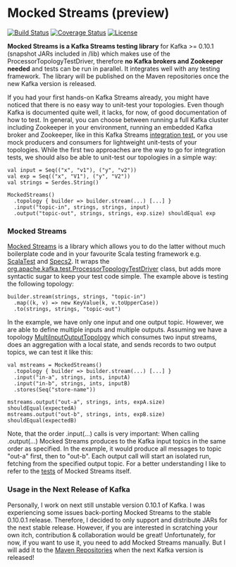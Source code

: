 # Mocked Streams (preview)
[![Build Status](https://travis-ci.org/jpzk/mockedstreams.svg?branch=master)](https://travis-ci.org/jpzk/mockedstreams) [![Coverage Status](https://coveralls.io/repos/github/jpzk/mockedstreams/badge.svg?branch=master)](https://coveralls.io/github/jpzk/mockedstreams?branch=master) [![License](http://img.shields.io/:license-Apache%202-grey.svg)](http://www.apache.org/licenses/LICENSE-2.0.txt)

**Mocked Streams is a Kafka Streams testing library** for Kafka >= 0.10.1 (snapshot JARs included in /lib) which makes use of the ProcessorTopologyTestDriver, therefore **no Kafka brokers and Zookeeper needed** and tests can be run in parallel. It integrates well with any testing framework. The library will be published on the Maven repositories once the new Kafka version is released.

If you had your first hands-on Kafka Streams already, you might have noticed that there is no easy way to unit-test your topologies. Even though Kafka is documented quite well, it lacks, for now, of good documentation of how to test. In general, you can choose between running a full Kafka cluster including Zookeeper in your environment, running an embedded Kafka broker and Zookeeper, like in this Kafka Streams [integration test](https://github.com/apache/kafka/blob/trunk/streams/src/test/java/org/apache/kafka/streams/integration/KStreamAggregationIntegrationTest.java), or you use mock producers and consumers for lightweight unit-tests of your topologies. While the first two approaches are the way to go for integration tests, we should also be able to unit-test our topologies in a simple way:

    val input = Seq(("x", "v1"), ("y", "v2"))
    val exp = Seq(("x", "V1"), ("y", "V2"))
    val strings = Serdes.String()

    MockedStreams()
      .topology { builder => builder.stream(...) [...] }
      .input("topic-in", strings, strings, input)
      .output("topic-out", strings, strings, exp.size) shouldEqual exp

### Mocked Streams

[Mocked Streams](https://github.com/jpzk/mockedstreams) is a library which allows you to do the latter without much boilerplate code and in your favourite Scala testing framework e.g. [ScalaTest](http://www.scalatest.org/) and [Specs2](https://etorreborre.github.io/specs2/). It wraps the [org.apache.kafka.test.ProcessorTopologyTestDriver](https://github.com/apache/kafka/blob/trunk/streams/src/test/java/org/apache/kafka/test/ProcessorTopologyTestDriver.java) class, but adds more syntactic sugar to keep your test code simple. The example above is testing the following topology:

    builder.stream(strings, strings, "topic-in")
      .map((k, v) => new KeyValue(k, v.toUpperCase))
      .to(strings, strings, "topic-out")

In the example, we have only one input and one output topic. However, we are able to define multiple inputs and multiple outputs. Assuming we have a topology [MultiInputOutputTopology](https://github.com/jpzk/mockedstreams/blob/master/src/test/scala/MockedStreamsSpec.scala) which consumes two input streams, does an aggregation with a local state, and sends records to two output topics, we can test it like this:

    val mstreams = MockedStreams()
      .topology { builder => builder.stream(...) [...] }
      .input("in-a", strings, ints, inputA)
      .input("in-b", strings, ints, inputB)
      .stores(Seq("store-name"))

    mstreams.output("out-a", strings, ints, expA.size) shouldEqual(expectedA)
    mstreams.output("out-b", strings, ints, expB.size) shouldEqual(expectedB)
  
Note, that the order .input(...) calls is very important: When calling .output(...) Mocked Streams produces to the Kafka input topics in the same order as specified. In the example, it would produce all messages to topic "out-a" first, then to "out-b". Each output call will start an isolated run, fetching from the specified output topic. For a better understanding I like to refer to the [tests](https://github.com/jpzk/mockedstreams/blob/master/src/test/scala/MockedStreamsSpec.scala) of Mocked Streams itself. 

### Usage in the Next Release of Kafka

Personally, I work on next still unstable version 0.10.1 of Kafka. I was experiencing some issues back-porting Mocked Streams to the stable 0.10.0.1 release. Therefore, I decided to only support and distribute JARs for the next stable release. However, if you are interested in scratching your own itch, contribution & collaboration would be great! Unfortunately, for now, if you want to use it, you need to add Mocked Streams manually. But I will add it to the [Maven Repositories](https://mvnrepository.com/) when the next Kafka version is released!

